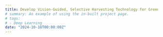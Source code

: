 ```yaml
---
title: Develop Vision-Guided, Selective Harvesting Technology for Green Asparagus (2024-2026, MSU AgBioResearch Hatch Multistate, $197K)
# summary: An example of using the in-built project page.
# tags:
# - Deep Learning
date: "2024-10-18T00:00:00Z"
---
```

